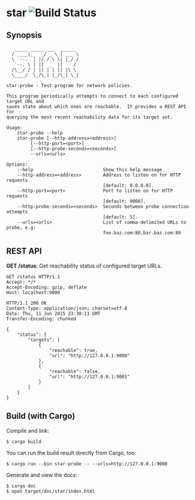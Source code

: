 # star ![Build Status](https://travis-ci.org/mesosphere/star.svg?branch=master)

## Synopsis

```
   _____ _____ ___  ______
  /  ___|_   _/ _ \ | ___ \
  \ `--.  | |/ /_\ \| |_/ /
   `--. \ | ||  _  ||    /
  /\__/ / | || | | || |\ \
  \____/  \_/\_| |_/\_| \_|

star-probe - Test program for network policies.

This program periodically attempts to connect to each configured target URL and
saves state about which ones are reachable.  It provides a REST API for
querying the most recent reachability data for its target set.

Usage:
    star-probe --help
    star-probe [--http-address=<address>]
         [--http-port=<port>]
         [--http-probe-seconds=<seconds>]
         --urls=<urls>

Options:
    --help                          Show this help message.
    --http-address=<address>        Address to listen on for HTTP requests
                                    [default: 0.0.0.0].
    --http-port=<port>              Port to listen on for HTTP requests
                                    [default: 9000].
    --http-probe-seconds=<seconds>  Seconds between probe connection attempts
                                    [default: 5].
    --urls=<urls>                   List of comma-delimited URLs to probe, e.g:
                                    foo.baz.com:80,bar.baz.com:80
```

## REST API

**GET /status**: Get reachability status of configured target URLs.

```http
GET /status HTTP/1.1
Accept: */*
Accept-Encoding: gzip, deflate
Host: localhost:9000
```

```http
HTTP/1.1 200 OK
Content-Type: application/json; charset=utf-8
Date: Thu, 11 Jun 2015 23:38:11 GMT
Transfer-Encoding: chunked

{
    "status": {
        "targets": [
            {
                "reachable": true,
                "url": "http://127.0.0.1:9000"
            },
            {
                "reachable": false,
                "url": "http://127.0.0.1:9001"
            }
        ]
    }
}
```

## Build (with Cargo)

Compile and link:

```shell
$ cargo build
```

You can run the build result directly from Cargo, too:

```shell
$ cargo run --bin star-probe -- --urls=http://127.0.0.1:9000
```

Generate and view the docs:

```shell
$ cargo doc
$ open target/doc/star/index.html
```
